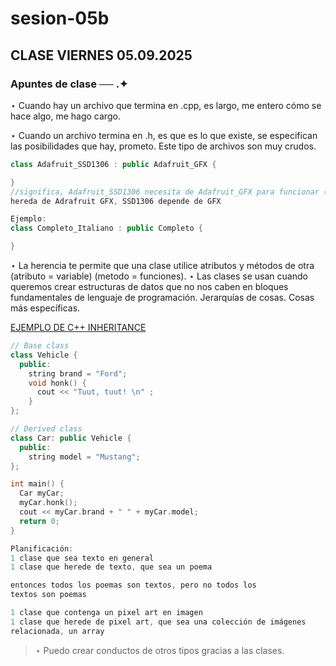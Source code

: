 # sesion-05b
## CLASE VIERNES 05.09.2025
### Apuntes de clase ── .✦

⋆ Cuando hay un archivo que termina en .cpp, es largo, me entero cómo se hace algo, me hago cargo.

⋆ Cuando un archivo termina en .h, es que es lo que existe, se especifican las posibilidades que hay, prometo. Este tipo de archivos son muy crudos.

```cpp
class Adafruit_SSD1306 : public Adafruit_GFX {

}
//significa, Adafruit_SSD1306 necesita de Adafruit_GFX para funcionar (espacio-dos puntos-espacio),
hereda de Adrafruit GFX, SSD1306 depende de GFX

Ejemplo:
class Completo_Italiano : public Completo {

}
```
⋆ La herencia te permite que una clase utilice atributos y métodos de otra (atributo = variable) (metodo = funciones). 
⋆ Las clases se usan cuando queremos crear estructuras de datos que no nos caben en bloques fundamentales de lenguaje de programación. 
Jerarquías de cosas. Cosas más específicas.

[EJEMPLO DE C++ INHERITANCE](https://www.w3schools.com/cpp/cpp_inheritance.asp)

```cpp
// Base class
class Vehicle {
  public:
    string brand = "Ford";
    void honk() {
      cout << "Tuut, tuut! \n" ;
    }
};

// Derived class
class Car: public Vehicle {
  public:
    string model = "Mustang";
};

int main() {
  Car myCar;
  myCar.honk();
  cout << myCar.brand + " " + myCar.model;
  return 0;
}
```
```cpp
Planificación: 
1 clase que sea texto en general
1 clase que herede de texto, que sea un poema

entonces todos los poemas son textos, pero no todos los
textos son poemas

1 clase que contenga un pixel art en imagen
1 clase que herede de pixel art, que sea una colección de imágenes
relacionada, un array
``` 

> ⋆ Puedo crear conductos de otros tipos gracias a las clases.
